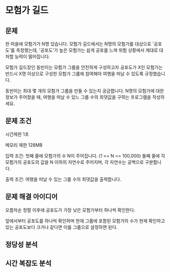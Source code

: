 # 모험가 길드

## 문제

한 마을에 모험가가 N명 있습니다.
모험가 길드에서는 N명의 모험가를 대상으로 '공포도'를 측정했는데, '공포도'가 높은 모험가는 쉽게 공포를 느껴 위험 상황에서 제대로 대처할 능력이 떨어집니다.

모험가 길드장인 동빈이는 모험가 그룹을 안전하게 구성하고자 공포도가 X인 모험가는 반드시 X명 이상으로 구성한 모험가 그룹에 참여해야 여행을 떠날 수 있도록 규정했습니다.

동빈이는 최대 몇 개의 모험가 그룹을 만들 수 있는지 궁금합니다.
N명의 모험가에 대한 정보가 주어졌을 때, 여행을 떠날 수 있느 그룹 수의 최댓값을 구하는 프로그램을 작성하세요.

## 문제 조건

시간제한 1초

메모리 제한 128MB

입력 조건:
첫째 줄에 모험가의 수 N이 주어집니다. (1 <= N <= 100,000)
둘째 줄에 각 모험가의 공포도의 값을 N 이하의 자연수로 주어지며, 각 자연수는 공백으로 구분합니다.

출력 조건: 여행을 떠날 수 있는 그룹 수의 최댓값을 출력합니다.

## 문제 해결 아이디어

오름차순 정렬 이후에 공포도가 가장 낮은 모험가부터 하나씩 확인한다.

앞에서부터 공포도를 하나씩 확인하며 현재 그룹에 포함된 모험가의 수가 현재 확인하고 있는 공포도보다 크거나 같다면 이를 그룹으로 설정하면 된다.

## 정당성 분석

## 시간 복잡도 분석
